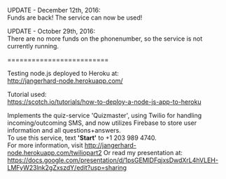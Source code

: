 UPDATE - December 12th, 2016:   
Funds are back! The service can now be used! 

UPDATE - October 29th, 2016:   
There are no more funds on the phonenumber, so the service is not currently running.

=========================

Testing node.js deployed to Heroku at:  
http://jangerhard-node.herokuapp.com/

Tutorial used:  
https://scotch.io/tutorials/how-to-deploy-a-node-js-app-to-heroku

Implements the quiz-service 'Quizmaster', using Twilio for handling incoming/outcoming SMS, and now utilizes Firebase to store user information and all questions+answers.   
To use this service, text **'Start'** to +1 203 989 4740.   
For more information, visit
http://jangerhard-node.herokuapp.com/twiliopart2
Or read my presentation at:   
https://docs.google.com/presentation/d/1psGEMlDFqjxsDwdXrL4hVLEH-LMFyW23lnk2gZxszdY/edit?usp=sharing
